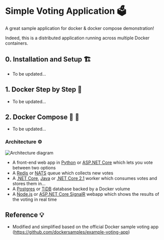 # Simple Voting Application 🗳️
A great sample application for docker & docker compose demonstration!

Indeed, this is a distributed application running across multiple Docker containers.

## 0. Installation and Setup 🏗️

- To be updated...

## 1. Docker Step by Step 🐳

- To be updated...

## 2. Docker Compose 🐳 🐳

- To be updated...

### Architecture ⚙️

![Architecture diagram](https://i.imgur.com/iVphAjP.png)

* A front-end web app in [Python](/vote) or [ASP.NET Core](/vote/dotnet) which lets you vote between two options
* A [Redis](https://hub.docker.com/_/redis/) or [NATS](https://hub.docker.com/_/nats/) queue which collects new votes
* A [.NET Core](/worker/src/Worker), [Java](/worker/src/main) or [.NET Core 2.1](/worker/dotnet) worker which consumes votes and stores them in…
* A [Postgres](https://hub.docker.com/_/postgres/) or [TiDB](https://hub.docker.com/r/dockersamples/tidb/tags/) database backed by a Docker volume
* A [Node.js](/result) or [ASP.NET Core SignalR](/result/dotnet) webapp which shows the results of the voting in real time

## Reference 💡
- Modified and simplified based on the official Docker sample voting app (https://github.com/dockersamples/example-voting-app)
